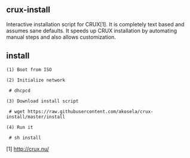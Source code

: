 ## crux-install

Interactive installation script for CRUX[1].  It is completely text
based and assumes sane defaults.  It speeds up CRUX installation by
automating manual steps and also allows customization.

## install

```
(1) Boot from ISO

(2) Initialize network

 # dhcpcd

(3) Download install script

 # wget https://raw.githubusercontent.com/akosela/crux-install/master/install

(4) Run it

 # sh install
```

[1] http://crux.nu/
